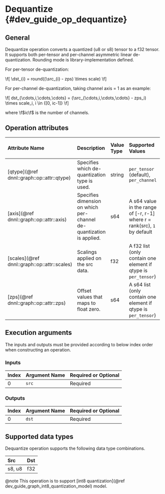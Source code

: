Dequantize {#dev_guide_op_dequantize}
=====================================

## General

Dequantize operation converts a quantized (u8 or s8) tensor to a f32 tensor. It
supports both per-tensor and per-channel asymmetric linear de-quantization.
Rounding mode is library-implementation defined.

For per-tensor de-quantization:

  \f[ \dst_{i} = round((\src_{i} - zps) \times scale) \f]

For per-channel de-quantization, taking channel axis = 1 as an example:

   \f[ dst_{\cdots,i,\cdots,\cdots} = (\src_{\cdots,i,\cdots,\cdots} - zps_i) \times scale_i, i \in {[0, ic-1]} \f]

where \f$ic\f$ is the number of channels.

## Operation attributes

| Attribute Name                               | Description                                                          | Value Type | Supported Values                                                          | Required or Optional |
|:---------------------------------------------|:---------------------------------------------------------------------|:-----------|:--------------------------------------------------------------------------|:---------------------|
| [qtype](@ref dnnl::graph::op::attr::qtype)   | Specifies which de-quantization type is used.                        |string      | `per_tensor` (default), `per_channel`                                     | Optional             |
| [axis](@ref dnnl::graph::op::attr::axis)     | Specifies dimension on which per-channel de-quantization is applied. |s64         | A s64 value in the range of [-r, r-1] where r = rank(src), `1` by default | Optional             |
| [scales](@ref dnnl::graph::op::attr::scales) | Scalings applied on the src data.                                    |f32         | A f32 list (only contain one element if qtype is `per_tensor`)            | Required             |
| [zps](@ref dnnl::graph::op::attr::zps)       | Offset values that maps to float zero.                               |s64         | A s64 list (only contain one element if qtype is `per_tensor`)            | Required             |

## Execution arguments

The inputs and outputs must be provided according to below index order when
constructing an operation.

### Inputs

| Index | Argument Name | Required or Optional |
|:------|:--------------|:---------------------|
| 0     | `src`         | Required             |

### Outputs

| Index | Argument Name | Required or Optional |
|:------|:--------------|:---------------------|
| 0     | `dst`         | Required             |

## Supported data types

Dequantize operation supports the following data type combinations.

| Src    | Dst |
|:-------|:--- |
| s8, u8 | f32 |

@note This operation is to support
[int8 quantization](@ref dev_guide_graph_int8_quantization_model) model.
